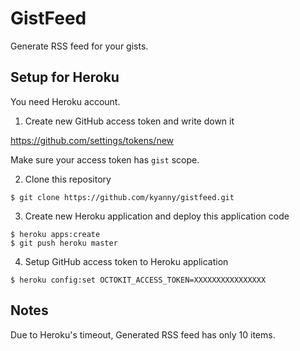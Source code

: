GistFeed
========

Generate RSS feed for your gists.

Setup for Heroku
----------------

You need Heroku account.

1. Create new GitHub access token and write down it

https://github.com/settings/tokens/new

Make sure your access token has `gist` scope.

2. Clone this repository

```
$ git clone https://github.com/kyanny/gistfeed.git
```

3. Create new Heroku application and deploy this application code

```
$ heroku apps:create
$ git push heroku master
```

4. Setup GitHub access token to Heroku application

```
$ heroku config:set OCTOKIT_ACCESS_TOKEN=XXXXXXXXXXXXXXXX
```

Notes
-----

Due to Heroku's timeout, Generated RSS feed has only 10 items.
